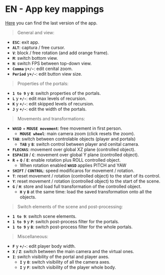 # EN - App key mappings

[Here](https://github.com/dimateos/TFG_Portals/releases) you can find the last version of the app.

> General and view:
* **`ESC`**: exit app.
* **`ALT`**: captura / free cursor.
* **`V`**: block / free rotation (and add orange frame).
* **`M`**: switch bottom view.
* **`N`**: switch FPS between top-down view.
* **`Comma`** y **​`+/-`**​: edit cenital zoom.
* **`Period`** y ​**`+/-`**​: edit button view size.

> Properties of the portals:
* **`1 to 9`** y **`O`**: switch properties of the portals.
* **`L`** y ​**`+/-`​**: edit max levels of recursion.
* **`K`** y **`​+/-`**​: edit skipped levels of recursion.
* **`J`** y ​**`+/-`**​: edit the width of the portals.

> Movements and transformations:
* **`WASD`** + **`MOUSE movement`**: free movement in first person.
	* **`MOUSE wheel`**: main camera zoom (click resets the zoom).
* **`TAB`**: switch between controlable objects (player and portals)
	* **`TAB`** y **`B`**: switch control between player and cenital camera.
* **`FLECHAS`**: movement over global XZ plane (controlled object).
* **`ESPACIO`** / **`C`**: movement over global Y plane (controlled object).
* **`R`** + **`Q`** / **`E`**: enable rotation plus ROLL controlled object.
	* When rotation enabled **`WASD`** applies PITCH and YAW
* **`SHIFT`** / **`CONTROL`**: speed modificaros for movement / rotation.
* **`T`**: reset movement / rotation (controlled object) to the start of its control.
* **`Y`**: reset movement / rotation (controlled object) to the start of the scene.
* **`G`** / **`H`**: store and load full transformation of the controlled object.
	* **`H`** y **`B`** at the same time: load the saved transformation onto all the objects.

> Switch elements of the scene and post-processing:
* **`1 to 9`**: switch scene elements.
* **`1 to 9`** y **`P`**: switch post-process filter for the portals.
* **`1 to 9`** y **`B`**: switch post-process filter for the whole portals.

> Miscellaneous:
* **`F`** y ​**`+/-​`**: edit player body width.
* **`X`** / **`Z`**: switch between the main camera and the virtual ones.
* **`I`**: switch visibility of the portal and player axes.
	* **`I`** y **`O`**: switch visibility of all the camera axes.
	* **`I`** y **`F`**: switch visibility of the player whole body.

